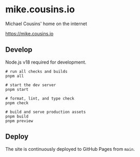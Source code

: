 # mike.cousins.io

Michael Cousins' home on the internet

<https://mike.cousins.io>

## Develop

Node.js v18 required for development.

```shell
# run all checks and builds
pnpm all

# start the dev server
pnpm start

# format, lint, and type check
pnpm check

# build and serve production assets
pnpm build
pnpm preview
```

## Deploy

The site is continuously deployed to GitHub Pages from `main`.

